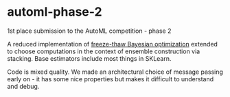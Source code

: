 # automl-phase-2

1st place submission to the AutoML competition - phase 2

A reduced implementation of [freeze-thaw Bayesian optimization](http://arxiv.org/abs/1406.3896) extended to choose computations in the context of ensemble construction via stacking. Base estimators include most things in SKLearn.

Code is mixed quality. We made an architectural choice of message passing early on - it has some nice properties but makes it difficult to understand and debug.
